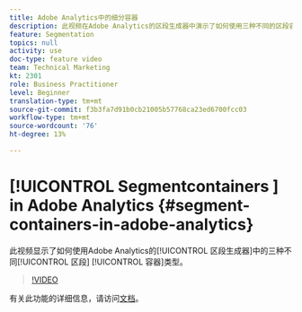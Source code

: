```yaml
---
title: Adobe Analytics中的细分容器
description: 此视频在Adobe Analytics的区段生成器中演示了如何使用三种不同的区段容器类型。
feature: Segmentation
topics: null
activity: use
doc-type: feature video
team: Technical Marketing
kt: 2301
role: Business Practitioner
level: Beginner
translation-type: tm+mt
source-git-commit: f3b3fa7d91b0cb21005b57768ca23ed6700fcc03
workflow-type: tm+mt
source-wordcount: '76'
ht-degree: 13%

---
```



# [!UICONTROL Segmentcontainers ]  in Adobe Analytics  {#segment-containers-in-adobe-analytics}

此视频显示了如何使用Adobe Analytics的[!UICONTROL 区段生成器]中的三种不同[!UICONTROL 区段] [!UICONTROL 容器]类型。

>[!VIDEO](https://video.tv.adobe.com/v/25401/?quality=12)

有关此功能的详细信息，请访问[文档](https://marketing.adobe.com/resources/help/en_US/analytics/segment/index.html?f=seg_build_ui)。
